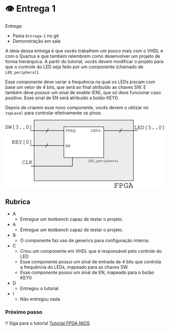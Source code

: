 #  👁 Entrega 1

Entrega:

- Pasta `Entrega-1` no git
- Demonstração em sala

A ideia dessa entrega é que vocês trabalhem um pouco mais com o VHDL e com o Quartus e que também relembrem como desenvolver um projeto de forma hierárquica. A partir do tutorial, vocês devem modificar o projeto para que o controle do LED seja feito por um componente (chamado de `LED_peripheral`). 

Esse componente deve variar a frequência na qual os LEDs piscam com base um vetor de 4 bits, que será ao final atribuido as chaves SW. E também deve possuir um sinal de enable (EN), que só deve funcionar caso positivo. Esse sinal de EN será atribuido a botão KEY0.

Depois de criarem esse novo componente, vocês devem o utilizar no `topLevel` para controlar efetivamente os pinos. 

![](figs/Entrega-1-diagrama.png)

## Rubrica

- A
    - Entregue um testbench capaz de testar o projeto.
- A
    - Entregue um testbench capaz de testar o projeto.
- B 
    - O componente faz uso de generics para configuração interna.
- C
    - Criou um componente em VHDL que é responsável pelo controle do LED 
    - Esse componente possui um sinal de entrada de 4 bits que controla a frequência do LEDs, mapeado para as chaves SW.
    - Esse componente possui um sinal de EN, mapeado para o botão KEY0
- D 
    - Entregou o tutorial
- I
    - Não entregou nada


### Próximo passo 

:bangbang: Siga para o tutorial [Tutorial FPGA NIOS](Tutorial-FPGA-NIOS)
